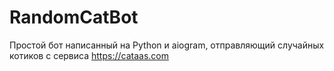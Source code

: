 # RandomCatBot

Простой бот написанный на Python и aiogram, отправляющий случайных котиков с сервиса https://cataas.com
